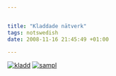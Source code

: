 ```yaml
--- 


title: "Kladdade nätverk" 
tags: notswedish
date: 2008-11-16 21:45:49 +01:00 

---
```


[![](images/bild-181-300x201.jpg "kladd")](images/bild-181.jpg) [![](images/bild-180-300x152.jpg "sampl")](images/bild-180.jpg) 
